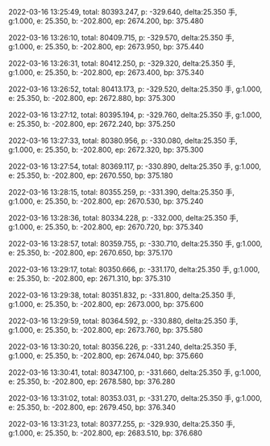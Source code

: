 2022-03-16 13:25:49, total: 80393.247, p: -329.640, delta:25.350 手, g:1.000, e: 25.350, b: -202.800, ep: 2674.200, bp: 375.480

2022-03-16 13:26:10, total: 80409.715, p: -329.570, delta:25.350 手, g:1.000, e: 25.350, b: -202.800, ep: 2673.950, bp: 375.440

2022-03-16 13:26:31, total: 80412.250, p: -329.320, delta:25.350 手, g:1.000, e: 25.350, b: -202.800, ep: 2673.400, bp: 375.340

2022-03-16 13:26:52, total: 80413.173, p: -329.520, delta:25.350 手, g:1.000, e: 25.350, b: -202.800, ep: 2672.880, bp: 375.300

2022-03-16 13:27:12, total: 80395.194, p: -329.760, delta:25.350 手, g:1.000, e: 25.350, b: -202.800, ep: 2672.240, bp: 375.250

2022-03-16 13:27:33, total: 80380.956, p: -330.080, delta:25.350 手, g:1.000, e: 25.350, b: -202.800, ep: 2672.320, bp: 375.300

2022-03-16 13:27:54, total: 80369.117, p: -330.890, delta:25.350 手, g:1.000, e: 25.350, b: -202.800, ep: 2670.550, bp: 375.180

2022-03-16 13:28:15, total: 80355.259, p: -331.390, delta:25.350 手, g:1.000, e: 25.350, b: -202.800, ep: 2670.530, bp: 375.240

2022-03-16 13:28:36, total: 80334.228, p: -332.000, delta:25.350 手, g:1.000, e: 25.350, b: -202.800, ep: 2670.720, bp: 375.340

2022-03-16 13:28:57, total: 80359.755, p: -330.710, delta:25.350 手, g:1.000, e: 25.350, b: -202.800, ep: 2670.650, bp: 375.170

2022-03-16 13:29:17, total: 80350.666, p: -331.170, delta:25.350 手, g:1.000, e: 25.350, b: -202.800, ep: 2671.310, bp: 375.310

2022-03-16 13:29:38, total: 80351.832, p: -331.800, delta:25.350 手, g:1.000, e: 25.350, b: -202.800, ep: 2673.000, bp: 375.600

2022-03-16 13:29:59, total: 80364.592, p: -330.880, delta:25.350 手, g:1.000, e: 25.350, b: -202.800, ep: 2673.760, bp: 375.580

2022-03-16 13:30:20, total: 80356.226, p: -331.240, delta:25.350 手, g:1.000, e: 25.350, b: -202.800, ep: 2674.040, bp: 375.660

2022-03-16 13:30:41, total: 80347.100, p: -331.660, delta:25.350 手, g:1.000, e: 25.350, b: -202.800, ep: 2678.580, bp: 376.280

2022-03-16 13:31:02, total: 80353.031, p: -331.270, delta:25.350 手, g:1.000, e: 25.350, b: -202.800, ep: 2679.450, bp: 376.340

2022-03-16 13:31:23, total: 80377.255, p: -329.930, delta:25.350 手, g:1.000, e: 25.350, b: -202.800, ep: 2683.510, bp: 376.680